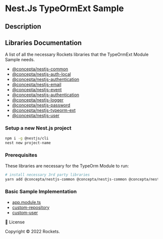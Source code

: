 # Nest.Js TypeOrmExt Sample

## Description

## Libraries Documentation

A list of all the necessary Rockets libraries that the TypeOrmExt Module Sample needs.

- [@concepta/nestjs-common](https://www.google.com)
- [@concepta/nestjs-auth-local](https://github.com)
- [@concepta/nestjs-authentication](https://github.com)
- [@concepta/nestjs-email](https://github.com)
- [@concepta/nestjs-event](https://github.com)
- [@concepta/nestjs-authentication](https://github.com)
- [@concepta/nestjs-logger](https://github.com)
- [@concepta/nestjs-password](https://github.com)
- [@concepta/nestjs-typeorm-ext](https://github.com)
- [@concepta/nestjs-user](https://github.com)

### Setup a new Nest.js project

```zsh
npm i -g @nestjs/cli
nest new project-name
```

### Prerequisites

These libraries are necessary for the TypeOrm Module to run:

```zsh
# install necessary 3rd party libraries
yarn add @concepta/nestjs-common @concepta/nestjs-common @concepta/nestjs-auth-local @concepta/nestjs-authentication @concepta/nestjs-email @concepta/nestjs-event @concepta/nestjs-logger @concepta/nestjs-password @concepta/nestjs-typeorm-ext @concepta/nestjs-user
```

### Basic Sample Implementation

- [app.module.ts](packages/nestjs-samples/src/06-typeorm-ext/app.module.ts)
- [custom-repository](packages/nestjs-samples/src/06-typeorm-ext/app.module.ts)
- [custom-user](packages/nestjs-samples/src/06-typeorm-ext/app.module.ts)

📝 License

Copyright © 2022 Rockets.
